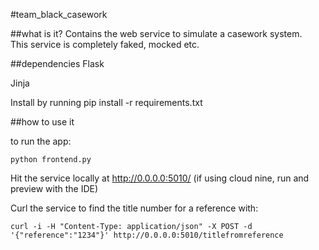 #team_black_casework

##what is it?
Contains the web service to simulate a casework system.  
This service is completely faked, mocked etc.

##dependencies
Flask
 
Jinja

Install by running pip install -r requirements.txt

##how to use it

to run the app:
```
python frontend.py
```

Hit the service locally at http://0.0.0.0:5010/  (if using cloud nine, run and preview with the IDE)

Curl the service to find the title number for a reference with:

```
curl -i -H "Content-Type: application/json" -X POST -d '{"reference":"1234"}' http://0.0.0.0:5010/titlefromreference
```

